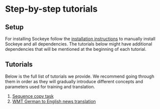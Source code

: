 # Step-by-step tutorials

## Setup

For installing Sockeye follow the [installation instructions](../README.md#installation)
to manually install Sockeye and all dependencies. The tutorials below might have additional dependencies that
will be mentioned at the beginning of each tutorial.

## Tutorials

Below is the full list of tutorials we provide. We recommend going through them in order as they will gradually
introduce different concepts and parameters used for training and translation.

1. [Sequence copy task](seqcopy)
1. [WMT German to English news translation](wmt)
